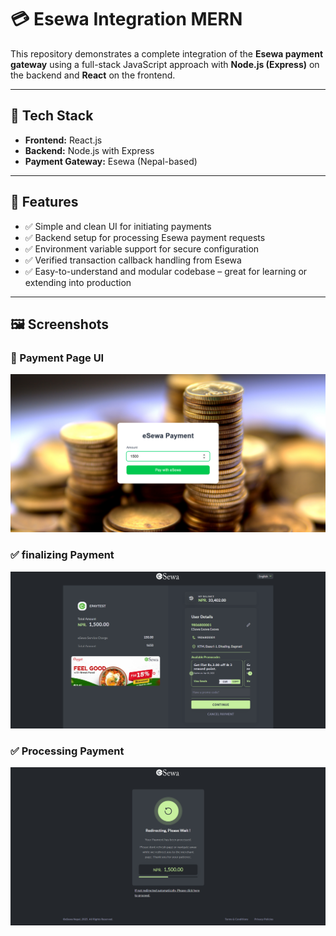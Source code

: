 # 💳 Esewa Integration MERN

This repository demonstrates a complete integration of the **Esewa payment gateway** using a full-stack JavaScript approach with **Node.js (Express)** on the backend and **React** on the frontend.

---

## 🚀 Tech Stack

- **Frontend:** React.js  
- **Backend:** Node.js with Express  
- **Payment Gateway:** Esewa (Nepal-based)

---

## 📌 Features

- ✅ Simple and clean UI for initiating payments  
- ✅ Backend setup for processing Esewa payment requests  
- ✅ Environment variable support for secure configuration  
- ✅ Verified transaction callback handling from Esewa  
- ✅ Easy-to-understand and modular codebase – great for learning or extending into production  

---

## 🖼️ Screenshots

### 🧾 Payment Page UI
![Payment UI](./screenshots/first.png)

### ✅ finalizing Payment
![Confirm Page](./screenshots/third.png)

### ✅ Processing Payment
![Processing Page](./screenshots/final.png)


